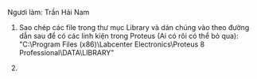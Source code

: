 Ngươi làm: Trần Hải Nam

1. Sao chép các file trong thư mục Library và dán chúng vào theo đường dẫn sau để có các linh kiện trong Proteus (Ai có rôi có thể bỏ qua):
"C:\Program Files (x86)\Labcenter Electronics\Proteus 8 Professional\DATA\LIBRARY"

2. 
